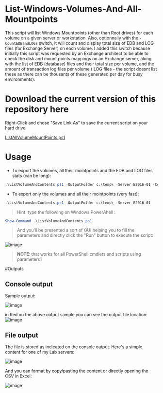 # List-Windows-Volumes-And-All-Mountpoints
This script will list Windows Mountpoints (other than Root drives) for each volume on a given server or workstation. 
Also, optionnally with the ```-CountEDBandLOGs``` switch, it will count and display total size of EDB and LOG files (for Exchange Server) on each volume. I added this switch because initially this script was requested by an Exchange architect to be able to check the disk and mount points mappings on an Exchange server, along with the list of EDB (database) files and their total size per volume, and the amount of transaction log files per volume (.LOG files - the script doesnt list these as there can be thousants of these generated per day for busy environments).

# Download the current version of this repository here

Right-Click and chose "Save Link As" to save the current script on your hard drive:

[ListAllVolumeMountPoints.ps1](https://raw.githubusercontent.com/SammyKrosoft/List-Windows-Volumes-And-All-Mountpoints/main/ListAllVolumeMountPoints.ps1)

# Usage

- To export the volumes, all their mointpoints and the EDB and LOG files stats (can be long):
```powershell
.\ListVolumeAndContents.ps1 -OutputFolder c:\temp\ -Server E2016-01 -CountEDBandLOGs
```

- To export only the volumes and all their mointpoints (very fast):
```powershell
.\ListVolumeAndContents.ps1 -OutputFolder c:\temp\ -Server E2016-01
```

> Hint: type the following on Windows PowerAhell :

```powershell
Show-Command .\ListVolumeAndContents.ps1
```

>And you'll be presented a sort of GUI helping you to fill the parameters and directly click the "Run" button to execute the script:

![image](https://user-images.githubusercontent.com/33433229/119203569-55434c80-ba61-11eb-9d3d-f8449cd7dd40.png)

>**NOTE**: that works for all PowerShell cmdlets and scripts using parameters !

#Outputs

## Console output

Sample output:

![image](https://user-images.githubusercontent.com/33433229/119164649-a421bf80-ba2a-11eb-8fa2-9d1a834af576.png)


in Red on the above output sample you can see the output file location:
![image](https://user-images.githubusercontent.com/33433229/119164854-d501f480-ba2a-11eb-9975-3bad028f8855.png)

## File output

The file is stored as indicated on the console output. Here's a simple content for one of my Lab servers:

![image](https://user-images.githubusercontent.com/33433229/119180328-28317280-ba3e-11eb-80f0-499977d91eb6.png)

And you can format by copy/pasting the content or directly opening the CSV in Excel:

![image](https://user-images.githubusercontent.com/33433229/119181179-3c29a400-ba3f-11eb-98e4-b431a74257cc.png)
